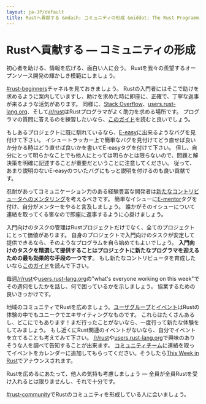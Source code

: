 ```yaml
---
layout: ja-JP/default
title: Rustへ貢献する &mdash; コミュニティの形成 &middot; The Rust Programming Language
---
```


# Rustへ貢献する &mdash; コミュニティの形成

初心者を助ける、情報を広げる、面白い人に会う。
Rustを我々の羨望するオープンソース開発の輝かしき模範にしましょう。

[#rust-beginners]チャネルを見ておきましょう。
Rustの入門者にはそこで助けを求めるように案内していますし、助けを求めた時に即座に、正確で、丁寧な返事が来るような活気があります。
同様に、[Stack Overflow]、[users.rust-lang.org]、そして[/r/rust]はRustプログラマがよく助力を求める場所です。
プログラマの質問に答えるのを練習したいなら、[このガイド][helpful]を読むと良いでしょう。

もしあるプロジェクトに既に馴れているなら、[E-easy]に出来るようなバグを見付けて下さい。
イシュートラッカー上で簡単なバグを見付けてどう直せば良いか分かる時はどう直せば良いかを書いてE-easyタグを付けて下さい。
但し、自分にとって明らかなことでも他人にとっては明らかとは限らないので、問題と解決策を明確に記述することが重要だということに注意してください。
従って、あまり説明のないE-easyのついたバグにもっと説明を付けるのも良い貢献です。

忍耐があってコミュニケーション力のある経験豊富な開発者は[新たなコントリビュータへのメンタリング][mentor]を考えるべきです。
簡単なイシューに[E-mentor]タグを付け、自分がメンターをやると言及しましょう。
誰かがそのイシューについて連絡を取ってくる筈なので即座に返事するように心掛けましょう。

入門向けのタスクの管理はRustプロジェクトだけでなく、全てのプロジェクトにとって価値があります。
自身のプロジェクトで入門向けのタスクが安定して提供できるなら、そのようなプログラムを自ら始めてもよいでしょう。
**入門向けのタスクを精選して提供することはプロジェクトに新たなプログラマを迎えるための最も効果的な手段の一つです**。
もし新たなコントリビュータを育成したいなら[このガイド][mentor-guide]を読んで下さい。

毎週[/r/rust]や[users.rust-lang.org]の"what's everyone working on this week"でその週何をしたかを話し、何で困っているかを示しましょう。
協業するための良いきっかけです。

地域のコミュニティでRustを広めましょう。[ユーザグループ][user groups]と[イベント][events]はRustの体験の中でもユニークでエキサイティングなものです。
これらはたくさんあるし、どこにでもあります！まだ行ったことがないなら、一度行って新たな体験をしてみましょう。
もし近くにRust関連のイベントがないなら、自分でイベントを立てることも考えてみて下さい。
[/r/rust]や[users.rust-lang.org]で興味のありそうな人を調べて告知することが出来ます。
[コミュニティチーム][community team]に連絡を取ってイベントをカレンダーに追加してもらってください。そうしたら[This Week in Rust]でアナウンスされます。

Rustを広めるにあたって、他人の気持も考慮しましょう &mdash; 全員が全員Rustを受け入れるとは限りませんし、それで十分です。

[#rust-community]でRustのコミュニティを形成している人に会いましょう。

<!--
Other ideas:
TWIR, podcasts.

experience reports
conf talks

Conduct training on Rust. (link to training material).
-->

[#rust-beginners]: https://kiwiirc.com/nextclient/#ircs://irc.mozilla.org:6697/#rust-beginners?nick=rustacean??
[#rust-community]: https://kiwiirc.com/nextclient/#ircs://irc.mozilla.org:6697/#rust-community?nick=rustacean??
[/r/rust]: https://reddit.com/r/rust
[E-easy]: https://github.com/rust-lang/rust/issues?q=is%3Aopen+is%3Aissue+label%3AE-easy
[E-mentor]: https://github.com/rust-lang/rust/issues?q=is%3Aopen+is%3Aissue+label%3AE-easy+label%3AE-mentor
[Stack Overflow]: https://stackoverflow.com/questions/tagged/rust
[This Week in Rust]: https://this-week-in-rust.org
[community team]: https://www.rust-lang.org/team.html#Community
[events]: https://www.google.com/calendar/embed?src=apd9vmbc22egenmtu5l6c5jbfc@group.calendar.google.com
[helpful]: https://codeblog.jonskeet.uk/2009/02/17/answering-technical-questions-helpfully/
[mentor]: https://users.rust-lang.org/t/mentoring-newcomers-to-the-rust-ecosystem/3088
[mentor-guide]: https://manishearth.github.io/blog/2016/01/03/making-your-open-source-project-newcomer-friendly/
[user groups]: user-groups.html
[users.rust-lang.org]: https://users.rust-lang.org
